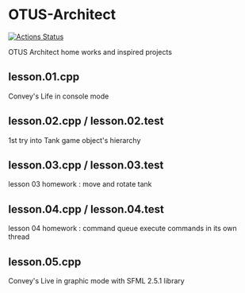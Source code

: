 # OTUS-Architect
[![Actions Status](https://github.com/madmazoku/OTUS-Architect/actions/workflows/msbuild.yml/badge.svg)](https://github.com/madmazoku/OTUS-Architect/actions)

OTUS Architect home works and inspired projects

## lesson.01.cpp
Convey's Life in console mode

## lesson.02.cpp / lesson.02.test
1st try into Tank game object's hierarchy

## lesson.03.cpp / lesson.03.test
lesson 03 homework : move and rotate tank

## lesson.04.cpp / lesson.04.test
lesson 04 homework : command queue execute commands in its own thread

## lesson.05.cpp
Convey's Live in graphic mode with SFML 2.5.1 library
